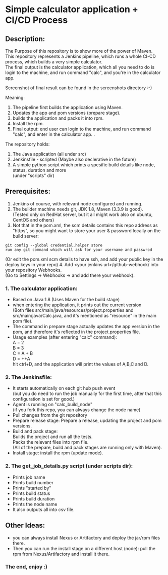 # Simple calculator application + CI/CD Process

## Description:

The Purpose of this repository is to show more of the power of Maven.  
This repository represents a Jenkins pipeline, which runs a whole CI-CD process, which builds a very simple calculator.  
The final output is the calculator application, which all you need to do is login to the machine, and run command "calc", and you're in the calculator app. 

Screenshot of final result can be found in the screenshots directory :-)

Meaning:
1. The pipeline first builds the application using Maven.
2. Updates the app and pom versions (prepare stage).
3. builds the application and packs it into rpm.
4. Install the rpm.
5. Final output: end user can login to the machine, and run command "calc", and enter in the calculator app. .

The repository holds:
1. The Java application (all under src)
2. Jenkinsfile - scripted (Maybe also declerative in the future)
3. A simple python script which  prints a spesific build details like node, status, duration and more  
(under "scripts" dir)

## Prerequisites:
1. Jenkins of course, with relevant node configured and running.
2. The builder machine needs git, JDK 1.8, Maven (3.3.9 is good).  
(Tested only on RedHat server, but it all might work also on ubuntu, CentOS and others)
3. Not that in the pom.xml, the scm details contains this repo address as "https", so you might want to store your user & password locally on the build server:
```
git config --global credential.helper store
run any git command which will ask for your username and passwrod
```  
(Or edit the pom.xml scm details to have ssh, and add your public key in the deploy keys in your repo)
4. Add \<your jenkins url\>/github-webhook/ into your repository Webhooks.  
(Go to Settings -> Webhooks -> and add there your webhook).

### 1. The calculator application:
* Based on Java 1.8 (Uses Maven for the build stage)
* when entering the application, it prints out the current version  
(Both files src/main/java/resources/project.properties and src/main/java/Calc.java, and it's mentioned as "resource" in the main pom file).
* The command in prepare stage actually updates the app version in the pom, and therefore it's reflected in the project.properties file.
* Usage examples (after entering "calc" command):  
A = 2  
B = 3  
C = A + B  
D = ++A  
hit ctrl+D, and the application will print the values of A,B,C and D.  

### 2. The Jenkinsfile:
* It starts automatically on each git hub push event  
(but you do need to run the job manually for the first time, after that this configuration is set for good.)
* Agent is running on "calc_build_node"  
(if you fork this repo, you can always change the node name)
* Pull changes from the git repository
* Prepare release stage: Prepare a release, updating the project and pom versions.
* Build and pack stage:  
Builds the project and run all the tests.  
Packs the relevant files into rpm file.  
(All of the prepare, build and pack stages are running only with Maven).
* Install stage: install the rpm (update mode).

### 2. The get_job_details.py script (under scripts dir):
* Prints job name
* Prints build number
* Prints "started by"
* Prints build status
* Prints build duration
* Prints the node name
* It also outputs all into csv file.

## Other Ideas:
* you can always install Nexus or Artifactory and deploy the jar/rpm files there.
* Then you can run the install stage on a different host (node): pull the rpm from Nexus/Artifactory and install it there.

### The end, enjoy :)

